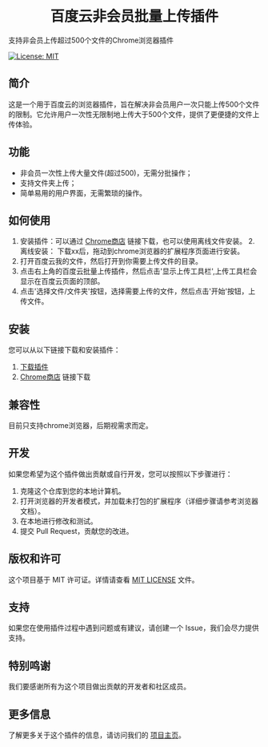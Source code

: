 <h1 align="center">百度云非会员批量上传插件</h1>



支持非会员上传超过500个文件的Chrome浏览器插件



[![License: MIT](https://img.shields.io/badge/License-MIT-yellow.svg)](https://opensource.org/licenses/MIT)



## 简介

这是一个用于百度云的浏览器插件，旨在解决非会员用户一次只能上传500个文件的限制。它允许用户一次性无限制地上传大于500个文件，提供了更便捷的文件上传体验。

## 功能

- 非会员一次性上传大量文件(超过500)，无需分批操作；
- 支持文件夹上传；
- 简单易用的用户界面，无需繁琐的操作。

## 如何使用

1. 安装插件：可以通过 [Chrome商店](https://chromewebstore.google.com/detail/jdlhackplclofcomhipgfdocncamjjna?hl=zh-CN&authuser=2) 链接下载，也可以使用离线文件安装。
   2. 离线安装： 下载xx后，拖动到chrome浏览器的扩展程序页面进行安装。
3. 打开百度云我的文件，然后打开到你需要上传文件的目录。
4. 点击右上角的百度云批量上传插件，然后点击'显示上传工具栏',上传工具栏会显示在百度云页面的顶部。
5. 点击'选择文件/文件夹'按钮，选择需要上传的文件，然后点击'开始'按钮，上传文件。

## 安装

您可以从以下链接下载和安装插件：

1. [下载插件](#)
2. [Chrome商店](https://chromewebstore.google.com/detail/jdlhackplclofcomhipgfdocncamjjna?hl=zh-CN&authuser=2) 链接下载

## 兼容性

目前只支持chrome浏览器，后期视需求而定。

## 开发

如果您希望为这个插件做出贡献或自行开发，您可以按照以下步骤进行：

1. 克隆这个仓库到您的本地计算机。
2. 打开浏览器的开发者模式，并加载未打包的扩展程序（详细步骤请参考浏览器文档）。
3. 在本地进行修改和测试。
4. 提交 Pull Request，贡献您的改进。

## 版权和许可

这个项目基于 MIT 许可证。详情请查看 [MIT LICENSE](https://opensource.org/license/mit/) 文件。

## 支持

如果您在使用插件过程中遇到问题或有建议，请创建一个 Issue，我们会尽力提供支持。

## 特别鸣谢

我们要感谢所有为这个项目做出贡献的开发者和社区成员。

## 更多信息

了解更多关于这个插件的信息，请访问我们的 [项目主页](https://github.com/yourrepository)。


